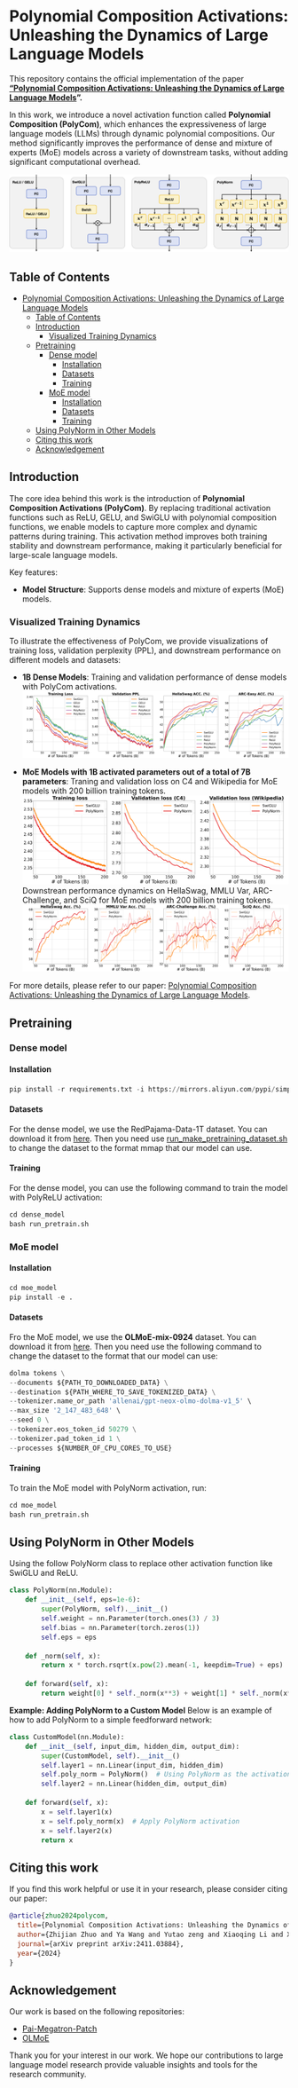 # Polynomial Composition Activations: Unleashing the Dynamics of Large Language Models

This repository contains the official implementation of the paper **[“Polynomial Composition Activations: Unleashing the Dynamics of Large Language Models](https://arxiv.org/pdf/2411.03884)”.**

In this work, we introduce a novel activation function called **Polynomial Composition (PolyCom)**, which enhances the expressiveness of large language models (LLMs) through dynamic polynomial compositions. Our method significantly improves the performance of dense and mixture of experts (MoE) models across a variety of downstream tasks, without adding significant computational overhead.

![Framework](./assets/framework_vertical.png)
## Table of Contents

- [Polynomial Composition Activations: Unleashing the Dynamics of Large Language Models](#polynomial-composition-activations-unleashing-the-dynamics-of-large-language-models)
  - [Table of Contents](#table-of-contents)
  - [Introduction](#introduction)
    - [Visualized Training Dynamics](#visualized-training-dynamics)
  - [Pretraining](#pretraining)
    - [Dense model](#dense-model)
      - [Installation](#installation)
      - [Datasets](#datasets)
      - [Training](#training)
    - [MoE model](#moe-model)
      - [Installation](#installation-1)
      - [Datasets](#datasets-1)
      - [Training](#training-1)
  - [Using PolyNorm in Other Models](#using-polynorm-in-other-models)
  - [Citing this work](#citing-this-work)
  - [Acknowledgement](#acknowledgement)

## Introduction

The core idea behind this work is the introduction of **Polynomial Composition Activations (PolyCom)**. By replacing traditional activation functions such as ReLU, GELU, and SwiGLU with polynomial composition functions, we enable models to capture more complex and dynamic patterns during training. This activation method improves both training stability and downstream performance, making it particularly beneficial for large-scale language models.

Key features:
- **Model Structure**: Supports dense models and mixture of experts (MoE) models.


### Visualized Training Dynamics
To illustrate the effectiveness of PolyCom, we provide visualizations of training loss, validation perplexity (PPL), and downstream performance on different models and datasets:

- **1B Dense Models**: Training and validation performance of dense models with PolyCom activations.
![Dynamics of 1B dense model](./assets/1B-dense-model-overall.svg "Dynamics of 1B dense model")

- **MoE Models with 1B activated parameters out of a total of 7B parameters**: Traning and validation loss on C4 and Wikipedia for MoE models with 200 billion training tokens.
![Dynamics of MoE model](./assets/moe_training_dynamics.svg "Dynamics of MoE model")
Downstrean performance dynamics on HellaSwag, MMLU Var, ARC-Challenge, and SciQ for MoE models with 200 billion training tokens.
![Downstream of MoE model](./assets/moe_training_eval.svg "Downstream evaluations of MoE model")

For more details, please refer to our paper: [Polynomial Composition Activations: Unleashing the Dynamics of Large Language Models](https://arxiv.org/pdf/2411.03884).

## Pretraining

### Dense model
#### Installation
```python
pip install -r requirements.txt -i https://mirrors.aliyun.com/pypi/simple/
```
#### Datasets
For the dense model, we use the RedPajama-Data-1T dataset. You can download it from [here](https://huggingface.co/datasets/togethercomputer/RedPajama-Data-1T). Then you need use [run_make_pretraining_dataset.sh](/dense_model/toolkits/pretrain_data_preprocessing/run_make_pretraining_dataset.sh) to change the dataset to the format mmap that our model can use.

#### Training
For the dense model, you can use the following command to train the model with PolyReLU activation:
```python
cd dense_model
bash run_pretrain.sh
```


### MoE model
#### Installation
```python
cd moe_model
pip install -e .
```

#### Datasets
Fro the MoE model, we use the **OLMoE-mix-0924** dataset. You can download it from [here](https://huggingface.co/datasets/allenai/OLMoE-mix-0924). Then you need use the following command to change the dataset to the format that our model can use:
```python
dolma tokens \
--documents ${PATH_TO_DOWNLOADED_DATA} \
--destination ${PATH_WHERE_TO_SAVE_TOKENIZED_DATA} \
--tokenizer.name_or_path 'allenai/gpt-neox-olmo-dolma-v1_5' \
--max_size '2_147_483_648' \
--seed 0 \
--tokenizer.eos_token_id 50279 \
--tokenizer.pad_token_id 1 \
--processes ${NUMBER_OF_CPU_CORES_TO_USE}
```

 #### Training
To train the MoE model with PolyNorm activation, run:
```python
cd moe_model
bash run_pretrain.sh
```

## Using PolyNorm in Other Models
Using the follow PolyNorm class to replace other activation function like SwiGLU and ReLU.
```python
class PolyNorm(nn.Module):
    def __init__(self, eps=1e-6):
        super(PolyNorm, self).__init__()
        self.weight = nn.Parameter(torch.ones(3) / 3)
        self.bias = nn.Parameter(torch.zeros(1))
        self.eps = eps

    def _norm(self, x):
        return x * torch.rsqrt(x.pow(2).mean(-1, keepdim=True) + eps)

    def forward(self, x):
        return weight[0] * self._norm(x**3) + weight[1] * self._norm(x**2) + weight[2] * self._norm(x) + bias
```

**Example: Adding PolyNorm to a Custom Model**
Below is an example of how to add PolyNorm to a simple feedforward network:
```python
class CustomModel(nn.Module):
    def __init__(self, input_dim, hidden_dim, output_dim):
        super(CustomModel, self).__init__()
        self.layer1 = nn.Linear(input_dim, hidden_dim)
        self.poly_norm = PolyNorm()  # Using PolyNorm as the activation function
        self.layer2 = nn.Linear(hidden_dim, output_dim)

    def forward(self, x):
        x = self.layer1(x)
        x = self.poly_norm(x)  # Apply PolyNorm activation
        x = self.layer2(x)
        return x
```

## Citing this work
If you find this work helpful or use it in your research, please consider citing our paper:
```bibtex
@article{zhuo2024polycom,
  title={Polynomial Composition Activations: Unleashing the Dynamics of Large Language Models},
  author={Zhijian Zhuo and Ya Wang and Yutao zeng and Xiaoqing Li and Xun Zhou and Jinwen Ma},
  journal={arXiv preprint arXiv:2411.03884},
  year={2024}
}
```

## Acknowledgement
Our work is based on the following repositories:
- [Pai-Megatron-Patch](https://github.com/alibaba/Pai-Megatron-Patch)
- [OLMoE](https://github.com/allenai/OLMoE)

Thank you for your interest in our work. We hope our contributions to large language model research provide valuable insights and tools for the research community.